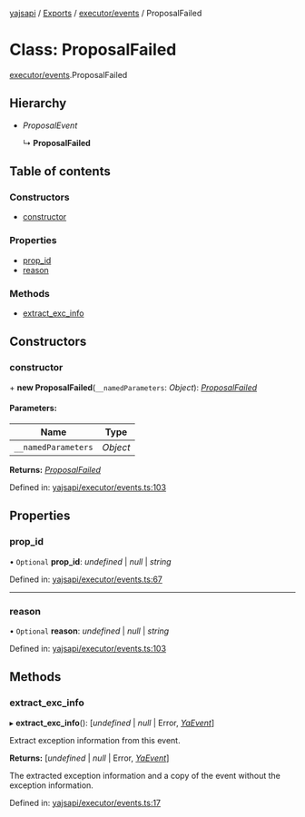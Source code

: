 [yajsapi](../README.md) / [Exports](../modules.md) / [executor/events](../modules/executor_events.md) / ProposalFailed

# Class: ProposalFailed

[executor/events](../modules/executor_events.md).ProposalFailed

## Hierarchy

* *ProposalEvent*

  ↳ **ProposalFailed**

## Table of contents

### Constructors

- [constructor](executor_events.proposalfailed.md#constructor)

### Properties

- [prop\_id](executor_events.proposalfailed.md#prop_id)
- [reason](executor_events.proposalfailed.md#reason)

### Methods

- [extract\_exc\_info](executor_events.proposalfailed.md#extract_exc_info)

## Constructors

### constructor

\+ **new ProposalFailed**(`__namedParameters`: *Object*): [*ProposalFailed*](executor_events.proposalfailed.md)

#### Parameters:

Name | Type |
------ | ------ |
`__namedParameters` | *Object* |

**Returns:** [*ProposalFailed*](executor_events.proposalfailed.md)

Defined in: [yajsapi/executor/events.ts:103](https://github.com/golemfactory/yajsapi/blob/0a8d8c8/yajsapi/executor/events.ts#L103)

## Properties

### prop\_id

• `Optional` **prop\_id**: *undefined* \| *null* \| *string*

Defined in: [yajsapi/executor/events.ts:67](https://github.com/golemfactory/yajsapi/blob/0a8d8c8/yajsapi/executor/events.ts#L67)

___

### reason

• `Optional` **reason**: *undefined* \| *null* \| *string*

Defined in: [yajsapi/executor/events.ts:103](https://github.com/golemfactory/yajsapi/blob/0a8d8c8/yajsapi/executor/events.ts#L103)

## Methods

### extract\_exc\_info

▸ **extract_exc_info**(): [*undefined* \| *null* \| Error, [*YaEvent*](executor_events.yaevent.md)]

Extract exception information from this event.

**Returns:** [*undefined* \| *null* \| Error, [*YaEvent*](executor_events.yaevent.md)]

The extracted exception information and a copy of the event without the exception information.

Defined in: [yajsapi/executor/events.ts:17](https://github.com/golemfactory/yajsapi/blob/0a8d8c8/yajsapi/executor/events.ts#L17)

